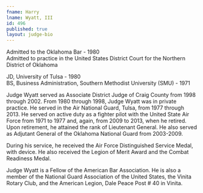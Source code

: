 ```yaml
---
fname: Harry
lname: Wyatt, III
id: 496
published: true
layout: judge-bio
---
```

Admitted to the Oklahoma Bar - 1980  
Admitted to practice in the United States District Court for the
Northern District of Oklahoma

JD, University of Tulsa - 1980  
BS, Business Administration, Southern Methodist University (SMU) - 1971

Judge Wyatt served as Associate District Judge of Craig County from 1998
through 2002. From 1980 through 1998, Judge Wyatt was in private
practice. He served in the Air National Guard, Tulsa, from 1977 through
2013. He served on active duty as a fighter pilot with the United State
Air Force from 1971 to 1977 and, again, from 2009 to 2013, when he
retired. Upon retirement, he attained the rank of Lieutenant General. He
also served as Adjutant General of the Oklahoma National Guard from
2003-2009.

During his service, he received the Air Force Distinguished Service
Medal, with device. He also received the Legion of Merit Award and the
Combat Readiness Medal.

Judge Wyatt is a Fellow of the American Bar Association. He is also a
member of the National Guard Association of the United States, the
Vinita Rotary Club, and the American Legion, Dale Peace Post \# 40 in
Vinita.
